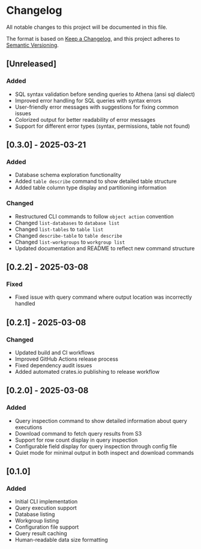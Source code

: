 # Changelog
All notable changes to this project will be documented in this file.

The format is based on [Keep a Changelog](https://keepachangelog.com/en/1.0.0/),
and this project adheres to [Semantic Versioning](https://semver.org/spec/v2.0.0.html).

## [Unreleased]

### Added
- SQL syntax validation before sending queries to Athena (ansi sql dialect)
- Improved error handling for SQL queries with syntax errors
- User-friendly error messages with suggestions for fixing common issues
- Colorized output for better readability of error messages
- Support for different error types (syntax, permissions, table not found)

## [0.3.0] - 2025-03-21
### Added
- Database schema exploration functionality
- Added `table describe` command to show detailed table structure
- Added table column type display and partitioning information

### Changed
- Restructured CLI commands to follow `object action` convention
- Changed `list-databases` to `database list`
- Changed `list-tables` to `table list`
- Changed `describe-table` to `table describe`
- Changed `list-workgroups` to `workgroup list`
- Updated documentation and README to reflect new command structure

## [0.2.2] - 2025-03-08
### Fixed
- Fixed issue with query command where output location was incorrectly handled

## [0.2.1] - 2025-03-08
### Changed
- Updated build and CI workflows
- Improved GitHub Actions release process
- Fixed dependency audit issues
- Added automated crates.io publishing to release workflow

## [0.2.0] - 2025-03-08
### Added
- Query inspection command to show detailed information about query executions
- Download command to fetch query results from S3
- Support for row count display in query inspection
- Configurable field display for query inspection through config file
- Quiet mode for minimal output in both inspect and download commands

## [0.1.0]
### Added
- Initial CLI implementation
- Query execution support
- Database listing
- Workgroup listing
- Configuration file support
- Query result caching
- Human-readable data size formatting
